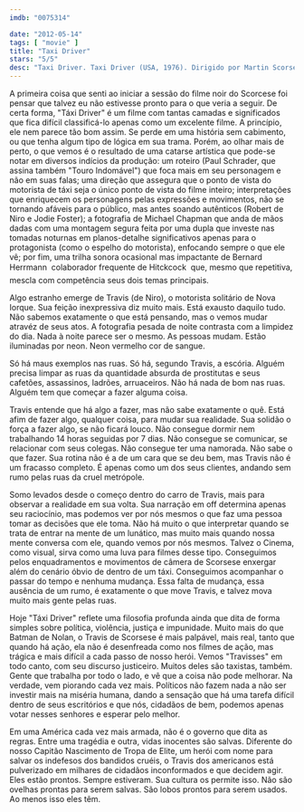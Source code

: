 ```yaml
---
imdb: "0075314"

date: "2012-05-14"
tags: [ "movie" ]
title: "Taxi Driver"
stars: "5/5"
desc: "Taxi Driver. Taxi Driver (USA, 1976). Dirigido por Martin Scorsese. Escrito por Paul Schrader. Com Diahnne Abbott, Frank Adu, Victor Argo, Gino Ardito, Garth Avery, Peter Boyle, Albert Brooks, Harry Cohn, Copper Cunningham."
---
```

A primeira coisa que senti ao iniciar a sessão do filme noir do Scorcese foi pensar que talvez eu não estivesse pronto para o que veria a seguir. De certa forma, "Táxi Driver" é um filme com tantas camadas e significados que fica difícil classificá-lo apenas como um excelente filme. A princípio, ele nem parece tão bom assim. Se perde em uma história sem cabimento, ou que tenha algum tipo de lógica em sua trama. Porém, ao olhar mais de perto, o que vemos é o resultado de uma catarse artística que pode-se notar em diversos indícios da produção: um roteiro (Paul Schrader, que assina também "Touro Indomável") que foca mais em seu personagem e não em suas falas; uma direção que assegura que o ponto de vista do motorista de táxi seja o único ponto de vista do filme inteiro; interpretações que enriquecem os personagens pelas expressões e movimentos, não se tornando afáveis para o público, mas antes soando autênticos (Robert de Niro e Jodie Foster); a fotografia de Michael Chapman que anda de mãos dadas com uma montagem segura feita por uma dupla que investe nas tomadas noturnas em planos-detalhe significativos apenas para o protagonista (como o espelho do motorista), enfocando sempre o que ele vê; por fim, uma trilha sonora ocasional mas impactante de Bernard Herrmann  colaborador frequente de Hitckcock  que, mesmo que repetitiva, mescla com competência seus dois temas principais.

Algo estranho emerge de Travis (de Niro), o motorista solitário de Nova Iorque. Sua feição inexpressiva diz muito mais. Está exausto daquilo tudo. Não sabemos exatamente o que está pensando, mas o vemos mudar atravéz de seus atos. A fotografia pesada de noite contrasta com a limpidez do dia. Nada à noite parece ser o mesmo. As pessoas mudam. Estão iluminadas por neon. Neon vermelho cor de sangue.

Só há maus exemplos nas ruas. Só há, segundo Travis, a escória. Alguém precisa limpar as ruas da quantidade absurda de prostitutas e seus cafetões, assassinos, ladrões, arruaceiros. Não há nada de bom nas ruas. Alguém tem que começar a fazer alguma coisa.

Travis entende que há algo a fazer, mas não sabe exatamente o quê. Está afim de fazer algo, qualquer coisa, para mudar sua realidade. Sua solidão o força a fazer algo, se não ficará louco. Não consegue dormir nem trabalhando 14 horas seguidas por 7 dias. Não consegue se comunicar, se relacionar com seus colegas. Não consegue ter uma namorada. Não sabe o que fazer. Sua rotina não é a de um cara que se deu bem, mas Travis não é um fracasso completo. É apenas como um dos seus clientes, andando sem rumo pelas ruas da cruel metrópole.

Somo levados desde o começo dentro do carro de Travis, mais para observar a realidade em sua volta. Sua narração em off determina apenas seu raciocínio, mas podemos ver por nós mesmos o que faz uma pessoa tomar as decisões que ele toma. Não há muito o que interpretar quando se trata de entrar na mente de um lunático, mas muito mais quando nossa mente conversa com ele, quando vemos por nós mesmos. Talvez o Cinema, como visual, sirva como uma luva para filmes desse tipo. Conseguimos pelos enquadramentos e movimentos de câmera de Scorsese enxergar além do cenário óbvio de dentro de um táxi. Conseguimos acompanhar o passar do tempo e nenhuma mudança. Essa falta de mudança, essa ausência de um rumo, é exatamente o que move Travis, e talvez mova muito mais gente pelas ruas.

Hoje "Táxi Driver" reflete uma filosofia profunda ainda que dita de forma simples sobre política, violência, justiça e impunidade. Muito mais do que Batman de Nolan, o Travis de Scorsese é mais palpável, mais real, tanto que quando há ação, ela não é desenfreada como nos filmes de ação, mas trágica e mais difícil a cada passo de nosso herói. Vemos "Travisses" em todo canto, com seu discurso justiceiro. Muitos deles são taxistas, também. Gente que trabalha por todo o lado, e vê que a coisa não pode melhorar. Na verdade, vem piorando cada vez mais. Políticos não fazem nada a não ser investir mais na miséria humana, dando a sensação que há uma tarefa difícil dentro de seus escritórios e que nós, cidadãos de bem, podemos apenas votar nesses senhores e esperar pelo melhor.

Em uma América cada vez mais armada, não é o governo que dita as regras. Entre uma tragédia e outra, vidas inocentes são salvas. Diferente do nosso Capitão Nascimento de Tropa de Elite, um herói com nome para salvar os indefesos dos bandidos cruéis, o Travis dos americanos está pulverizado em milhares de cidadãos inconformados e que decidem agir. Eles estão prontos. Sempre estiveram. Sua cultura os permite isso. Não são ovelhas prontas para serem salvas. São lobos prontos para serem usados. Ao menos isso eles têm.
